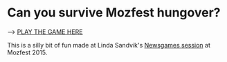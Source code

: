 # Can you survive Mozfest hungover?

--> [PLAY THE GAME HERE](http://ejb.github.io/mozfest-hungover/)

This is a silly bit of fun made at Linda Sandvik's [Newsgames session](https://hackpad.com/MOZFEST-Create-your-own-interactive-newsgames-GB8Psj3kjtQ) at Mozfest 2015.